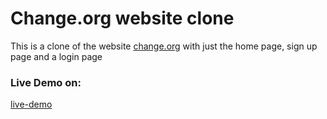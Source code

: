 # Change.org website clone


This is a clone of the website [change.org](https://www.change.org) with just the home page, sign up page and a login page


### Live Demo on:

[live-demo](https://www.changeorg-webpage.netlify.app)
